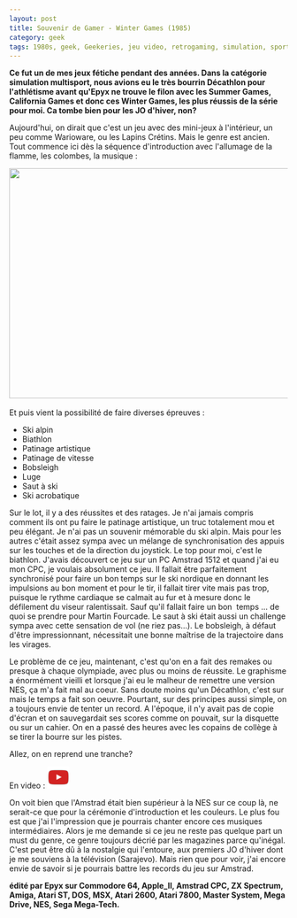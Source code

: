 ```yaml
---
layout: post
title: Souvenir de Gamer - Winter Games (1985)
category: geek
tags: 1980s, geek, Geekeries, jeu video, retrogaming, simulation, sport
---
```

**Ce fut un de mes jeux fétiche pendant des années. Dans la catégorie simulation multisport, nous avions eu le très bourrin Décathlon pour l'athlétisme avant qu'Epyx ne trouve le filon avec les Summer Games, California Games et donc ces Winter Games, les plus réussis de la série pour moi. Ca tombe bien pour les JO d'hiver, non?**

Aujourd'hui, on dirait que c'est un jeu avec des mini-jeux à l'intérieur, un peu comme Warioware, ou les Lapins Crétins. Mais le genre est ancien. Tout commence ici dès la séquence d'introduction avec l'allumage de la flamme, les colombes, la musique :

<img class="aligncenter size-large wp-image-21022" src="https://cheziceman.files.wordpress.com/2017/08/screenshot_2017-08-20-12-02-59.png?w=739" alt="" width="739" height="416" />

Et puis vient la possibilité de faire diverses épreuves :

* Ski alpin
* Biathlon
* Patinage artistique
* Patinage de vitesse
* Bobsleigh
* Luge
* Saut à ski
* Ski acrobatique

Sur le lot, il y a des réussites et des ratages. Je n'ai jamais compris comment ils ont pu faire le patinage artistique, un truc totalement mou et peu élégant. Je n'ai pas un souvenir mémorable du ski alpin. Mais pour les autres c'était assez sympa avec un mélange de synchronisation des appuis sur les touches et de la direction du joystick. Le top pour moi, c'est le biathlon. J'avais découvert ce jeu sur un PC Amstrad 1512 et quand j'ai eu mon CPC, je voulais absolument ce jeu. Il fallait être parfaitement synchronisé pour faire un bon temps sur le ski nordique en donnant les impulsions au bon moment et pour le tir, il fallait tirer vite mais pas trop, puisque le rythme cardiaque se calmait au fur et à mesure donc le défilement du viseur ralentissait. Sauf qu'il fallait faire un bon  temps ... de quoi se prendre pour Martin Fourcade. Le saut à ski était aussi un challenge sympa avec cette sensation de vol (ne riez pas...). Le bobsleigh, à défaut d'être impressionnant, nécessitait une bonne maîtrise de la trajectoire dans les virages.

Le problème de ce jeu, maintenant, c'est qu'on en a fait des remakes ou presque à chaque olympiade, avec plus ou moins de réussite. Le graphisme a énormément vieilli et lorsque j'ai eu le malheur de remettre une version NES, ça m'a fait mal au coeur. Sans doute moins qu'un Décathlon, c'est sur mais le temps a fait son oeuvre. Pourtant, sur des principes aussi simple, on a toujours envie de tenter un record. A l'époque, il n'y avait pas de copie d'écran et on sauvegardait ses scores comme on pouvait, sur la disquette ou sur un cahier. On en a passé des heures avec les copains de collège à se tirer la bourre sur les pistes.

Allez, on en reprend une tranche?

En video : [![video](/images/youtube.png)](https://www.youtube.com/watch?v=PYa0W9dSht0)

On voit bien que l'Amstrad était bien supérieur à la NES sur ce coup là, ne serait-ce que pour la cérémonie d'introduction et les couleurs. Le plus fou est que j'ai l'impression que je pourrais chanter encore ces musiques intermédiaires. Alors je me demande si ce jeu ne reste pas quelque part un must du genre, ce genre toujours décrié par les magazines parce qu'inégal. C'est peut être dû à la nostalgie qui l'entoure, aux premiers JO d'hiver dont je me souviens à la télévision (Sarajevo). Mais rien que pour voir, j'ai encore envie de savoir si je pourrais battre les records du jeu sur Amstrad.

**édité par Epyx sur Commodore 64, Apple_II, Amstrad CPC, ZX Spectrum, Amiga, Atari ST, DOS, MSX, Atari 2600, Atari 7800, Master System, Mega Drive, NES, Sega Mega-Tech.**
